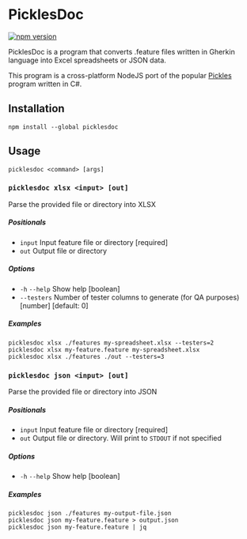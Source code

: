 # PicklesDoc
[![npm version](https://badge.fury.io/js/picklesdoc.svg)](https://badge.fury.io/js/picklesdoc)

PicklesDoc is a program that converts .feature files written in Gherkin
language into Excel spreadsheets or JSON data.

This program is a cross-platform NodeJS port of the popular
[Pickles](https://www.picklesdoc.com/) program written in C#.

## Installation
```
npm install --global picklesdoc
```

## Usage
```
picklesdoc <command> [args]
```

### `picklesdoc xlsx <input> [out]`
Parse the provided file or directory into XLSX
##### Positionals
- `input` Input feature file or directory [required]
- `out` Output file or directory
##### Options
* `-h` `--help` Show help [boolean]
* `--testers` Number of tester columns to generate (for QA purposes) [number] [default: 0]
##### Examples
```
picklesdoc xlsx ./features my-spreadsheet.xlsx --testers=2
picklesdoc xlsx my-feature.feature my-spreadsheet.xlsx
picklesdoc xlsx ./features ./out --testers=3
```

### `picklesdoc json <input> [out]`
Parse the provided file or directory into JSON
##### Positionals
- `input` Input feature file or directory [required]
- `out` Output file or directory. Will print to `STDOUT` if not specified
##### Options
* `-h` `--help` Show help [boolean]
##### Examples
```
picklesdoc json ./features my-output-file.json
picklesdoc json my-feature.feature > output.json
picklesdoc json my-feature.feature | jq
```
